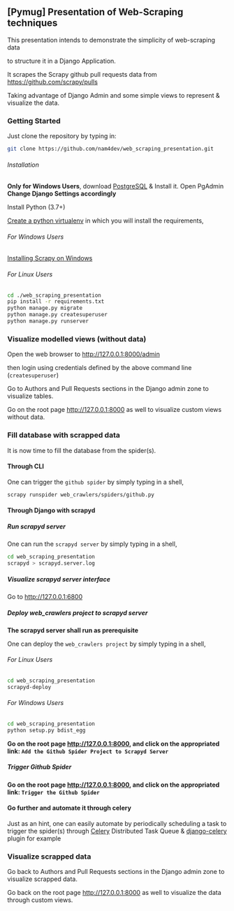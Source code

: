 ## [Pymug] Presentation of Web-Scraping techniques

This presentation intends to demonstrate the simplicity of web-scraping data 

to structure it in a Django Application.

It scrapes the Scrapy github pull requests data from https://github.com/scrapy/pulls

Taking advantage of Django Admin and some simple views to represent & visualize the data.

### Getting Started

Just clone the repository by typing in:

```bash
git clone https://github.com/nam4dev/web_scraping_presentation.git
```

###### Installation

**Only for Windows Users**, download [PostgreSQL](https://get.enterprisedb.com/postgresql/postgresql-11.4-1-windows-x64.exe) & Install it.
Open PgAdmin 
**Change Django Settings accordingly**

Install Python (3.7+)

[Create a python virtualenv](https://virtualenv.pypa.io/en/stable/installation/) in which you will install the requirements,

###### For Windows Users

[Installing Scrapy on Windows](https://docs.scrapy.org/en/latest/intro/install.html#windows)

###### For Linux Users

```bash
cd ./web_scraping_presentation
pip install -r requirements.txt
python manage.py migrate
python manage.py createsuperuser
python manage.py runserver
```

### Visualize modelled views (without data)

Open the web browser to http://127.0.0.1:8000/admin 

then login using credentials defined by the above command line (`createsuperuser`)

Go to Authors and Pull Requests sections in the Django admin zone to visualize tables.

Go on the root page http://127.0.0.1:8000 as well to visualize custom views without data.

### Fill database with scrapped data

It is now time to fill the database from the spider(s).

#### Through CLI

One can trigger the `github spider` by simply typing in a shell,

```bash
scrapy runspider web_crawlers/spiders/github.py
```

#### Through Django with scrapyd

##### Run scrapyd server

One can run the `scrapyd server` by simply typing in a shell,

```bash
cd web_scraping_presentation
scrapyd > scrapyd.server.log
```

##### Visualize scrapyd server interface

Go to http://127.0.0.1:6800

##### Deploy web_crawlers project to scrapyd server

**The scrapyd server shall run as prerequisite**

One can deploy the `web_crawlers project` by simply typing in a shell,

###### For Linux Users

```bash
cd web_scraping_presentation
scrapyd-deploy
```

###### For Windows Users
```bash
cd web_scraping_presentation
python setup.py bdist_egg
```

**Go on the root page http://127.0.0.1:8000, and click on the appropriated link: `Add the Github Spider Project to Scrapyd Server`**

##### Trigger Github Spider

**Go on the root page http://127.0.0.1:8000, and click on the appropriated link: `Trigger the Github Spider`**

#### Go further and automate it through celery

Just as an hint, one can easily automate by periodically scheduling a task to trigger the
spider(s) through [Celery](http://www.celeryproject.org/) Distributed Task Queue & [django-celery](https://github.com/celery/django-celery/) plugin for example

### Visualize scrapped data

Go back to Authors and Pull Requests sections in the Django admin zone to visualize scrapped data.

Go back on the root page http://127.0.0.1:8000 as well to visualize the data through custom views.

